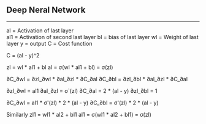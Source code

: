 ## Deep Neral Network
---

al  = Activation of last layer  
al1 = Activation of second last layer
bl = bias of last layer
wl  = Weight of last layer
y   = output
C = Cost function

C = (al - y)^2

zl = wl * al1 + bl
al = σ(wl * al1 + bl) = σ(zl)


∂C_∂wl = ∂zl_∂wl * ∂al_∂zl * ∂C_∂al
∂C_∂bl = ∂zl_∂bl * ∂al_∂zl * ∂C_∂al

∂zl_∂wl = al1
∂al_∂zl = σ`(zl)
∂C_∂al = 2 * (al - y)
∂zl_∂bl = 1

∂C_∂wl = al1 * σ'(zl) * 2 * (al - y)
∂C_∂bl =       σ'(zl) * 2 * (al - y)






Similarly
zl1 = wl1 * al2 + bl1
al1 = σ(wl1 * al2 + bl1) = σ(zl)